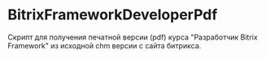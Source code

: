 # BitrixFrameworkDeveloperPdf
Скрипт для получения печатной версии (pdf) курса "Разработчик Bitrix Framework" из исходной chm версии с сайта битрикса.
